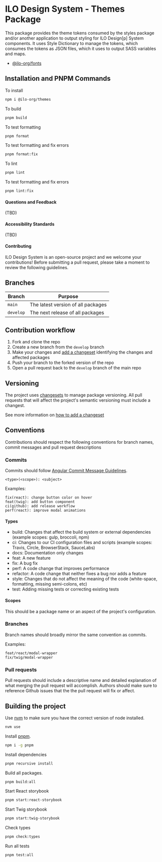 # ILO Design System - Themes Package

This package provides the theme tokens consumed by the styles package and/or another application to output styling for ILO Design[p] System components. It uses Style Dictionary to manage the tokens, which consumes the tokens as JSON files, which it uses to output SASS variables and maps.

- [@ilo-org/fonts](./packages/fonts)

## Installation and PNPM Commands

To install

```bash
npm i @ilo-org/themes
```

To build

```bash
pnpm build
```

To test formatting

```bash
pnpm format
```

To test formatting and fix errors

```bash
pnpm format:fix
```

To lint

```bash
pnpm lint
```

To test formatting and fix errors

```bash
pnpm lint:fix
```

<h4 style={{fontFamily: 'Overpass', fontSize: '29px', fontWeight: '700', marginBottom: '40px', marginTop: '40px'}}>Questions and Feedback</h4>

(TBD)

<h4 style={{fontFamily: 'Overpass', fontSize: '29px', fontWeight: '700', marginBottom: '40px', marginTop: '40px'}}>Accessibility Standards</h4>

(TBD)

<h4 style={{fontFamily: 'Overpass', fontSize: '29px', fontWeight: '700', marginBottom: '40px', marginTop: '40px'}}>Contributing</h4>

ILO Design System is an open-source project and we welcome your contributions! Before submitting a pull request, please take a moment to review the following guidelines.

## Branches

| Branch    | Purpose                            |
| --------- | ---------------------------------- |
| `main`    | The latest version of all packages |
| `develop` | The next release of all packages   |

## Contribution workflow

1. Fork and clone the repo
2. Create a new branch from the `develop` branch
3. Make your changes and [add a changeset](#versioning) identifying the changes and affected packages
4. Push your branch to the forked version of the repo
5. Open a pull request back to the `develop` branch of the main repo

## Versioning

The project uses [changesets](https://github.com/changesets/changesets) to manage package versioning. All pull requests that will affect the project's semantic versioning must include a changest.

See more information on [how to add a changeset](https://github.com/changesets/changesets/blob/main/docs/adding-a-changeset.md)

## Conventions

Contributions should respect the following conventions for branch names, commit messages and pull request descriptions

### Commits

Commits should follow [Angular Commit Message Guidelines](https://github.com/angular/angular/blob/22b96b9/CONTRIBUTING.md#commit).

```
<type>(<scope>): <subject>
```

Examples:

```
fix(react): change button color on hover
feat(twig): add button component
ci(github): add release workflow
perf(react): improve modal animations
```

#### Types

- build: Changes that affect the build system or external dependencies (example scopes: gulp, broccoli, npm)
- ci: Changes to our CI configuration files and scripts (example scopes: Travis, Circle, BrowserStack, SauceLabs)
- docs: Documentation only changes
- feat: A new feature
- fix: A bug fix
- perf: A code change that improves performance
- refactor: A code change that neither fixes a bug nor adds a feature
- style: Changes that do not affect the meaning of the code (white-space, formatting, missing semi-colons, etc)
- test: Adding missing tests or correcting existing tests

#### Scopes

This should be a package name or an aspect of the project's configuration.

### Branches

Branch names should broadly mirror the same convention as commits.

Examples:

```
feat/react/modal-wrapper
fix/twig/modal-wrapper
```

### Pull requests

Pull requests should include a descriptive name and detailed explanation of what merging the pull request will accomplish. Authors should make sure to reference Github issues that the the pull request will fix or affect.

## Building the project

Use [nvm](https://github.com/nvm-sh/nvm) to make sure you have the correct version of node installed.

```bash
nvm use
```

Install [pnpm](https://pnpm.io/).

```bash
npm i -g pnpm
```

Install dependencies

```bash
pnpm recursive install
```

Build all packages.

```bash
pnpm build:all
```

Start React storybook

```bash
pnpm start:react-storybook
```

Start Twig storybook

```bash
pnpm start:twig-storybook
```

Check types

```bash
pnpm check:types
```

Run all tests

```bash
pnpm test:all
```
